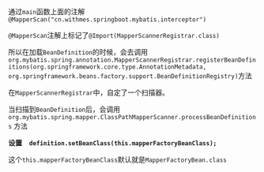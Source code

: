 
通过`main`函数上面的注解`@MapperScan("cn.withmes.springboot.mybatis.interceptor")`

`@MapperScan`注解上标记了`@Import(MapperScannerRegistrar.class)`

所以在加载`BeanDefinition`的时候，会去调用`org.mybatis.spring.annotation.MapperScannerRegistrar.registerBeanDefinitions(org.springframework.core.type.AnnotationMetadata, org.springframework.beans.factory.support.BeanDefinitionRegistry)`方法

在`MapperScannerRegistrar`中，自定了一个扫描器。

当扫描到`BeanDefinition`后，会调用
`org.mybatis.spring.mapper.ClassPathMapperScanner.processBeanDefinitions` 方法

**设置`  definition.setBeanClass(this.mapperFactoryBeanClass);`** 

这个`this.mapperFactoryBeanClass`默认就是`MapperFactoryBean.class`
